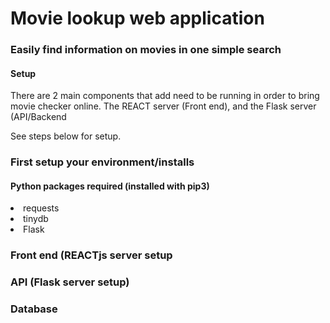<h1> Movie lookup web application </h1>
<h3> Easily find information on movies in one simple search </h3>

<h4>Setup</h4>
There are 2 main components that add need to be running in order to bring movie checker online. The REACT server (Front end), and the Flask server (API/Backend

See steps below for setup.

<h3>First setup your environment/installs</h3>
<h4>Python packages required (installed with pip3)</h4>
<li>requests</li>
<li>tinydb</li>
<li>Flask</li>

<h3>Front end (REACTjs server setup</h3>

<h3>API (Flask server setup)</h3>

<h3>Database</h3>
